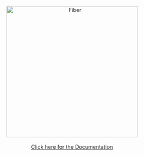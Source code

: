 <p align="center">
  <img src="https://fenny.github.io/fiber/logo.jpg" width="350" alt="Fiber">
  <br><br>
  <a href="https://fenny.github.io/fiber" target="_blank">Click here for the Documentation</a>
</p>
